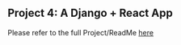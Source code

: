 ## Project 4: A Django + React App

Please refer to the full Project/ReadMe [here](https://github.com/claudia-pacheco/perfumes-frontend)
